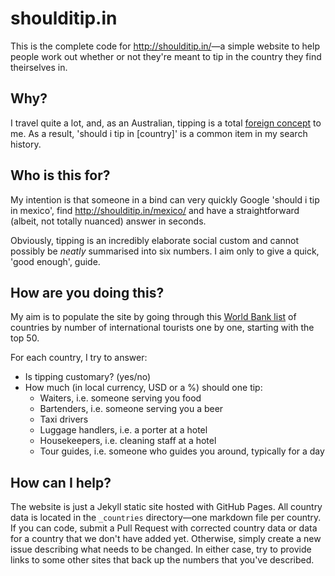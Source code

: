 # shoulditip.in

This is the complete code for <http://shoulditip.in/>—a simple website to
help people work out whether or not they're meant to tip in the country they
find theirselves in.

## Why?

I travel quite a lot, and, as an Australian, tipping is a total [foreign
concept][australia] to me. As a result, 'should i tip in [country]' is a common
item in my search history.

[australia]: http://shoulditip.in/australia/

## Who is this for?

My intention is that someone in a bind can very quickly Google 'should i tip in
mexico', find <http://shoulditip.in/mexico/> and have a straightforward
(albeit, not totally nuanced) answer in seconds.

Obviously, tipping is an incredibly elaborate social custom and cannot possibly
be *neatly* summarised into six numbers. I aim only to give a quick, 'good
enough', guide.

## How are you doing this?

My aim is to populate the site by going through this [World Bank list][list] of
countries by number of international tourists one by one, starting with the top
50.

For each country, I try to answer:

* Is tipping customary? (yes/no)
* How much (in local currency, USD or a %) should one tip:
  * Waiters, i.e. someone serving you food
  * Bartenders, i.e. someone serving you a beer
  * Taxi drivers
  * Luggage handlers, i.e. a porter at a hotel
  * Housekeepers, i.e. cleaning staff at a hotel
  * Tour guides, i.e. someone who guides you around, typically for a day

[list]: http://data.worldbank.org/indicator/ST.INT.ARVL?order=wbapi_data_value_2013+wbapi_data_value+wbapi_data_value-last&sort=desc

## How can I help?

The website is just a Jekyll static site hosted with GitHub Pages. All country
data is located in the `_countries` directory—one markdown file per country.
If you can code, submit a Pull Request with corrected country data or data for
a country that we don't have added yet. Otherwise, simply create a new issue
describing what needs to be changed. In either case, try to provide links to
some other sites that back up the numbers that you've described.
